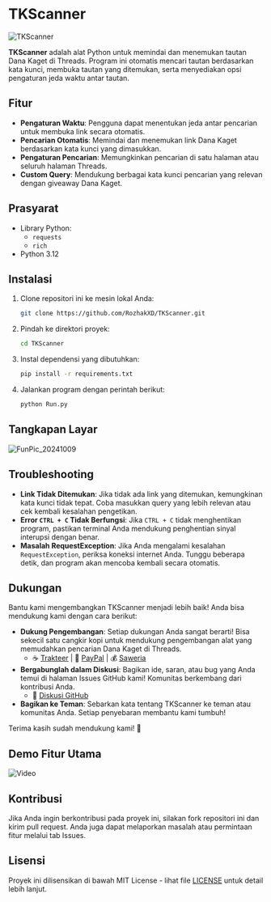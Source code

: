 # TKScanner
![TKScanner](https://github.com/user-attachments/assets/77a15160-481f-43aa-ab23-684db5539ad0)

**TKScanner** adalah alat Python untuk memindai dan menemukan tautan Dana Kaget di Threads. Program ini otomatis mencari tautan berdasarkan kata kunci, membuka tautan yang ditemukan, serta menyediakan opsi pengaturan jeda waktu antar tautan.

## Fitur
- **Pengaturan Waktu**: Pengguna dapat menentukan jeda antar pencarian untuk membuka link secara otomatis.
- **Pencarian Otomatis**: Memindai dan menemukan link Dana Kaget berdasarkan kata kunci yang dimasukkan.
- **Pengaturan Pencarian**: Memungkinkan pencarian di satu halaman atau seluruh halaman Threads.
- **Custom Query**: Mendukung berbagai kata kunci pencarian yang relevan dengan giveaway Dana Kaget.

## Prasyarat
- Library Python:
    - `requests`
    - `rich`
- Python 3.12

## Instalasi
1. Clone repositori ini ke mesin lokal Anda:
    ```bash
    git clone https://github.com/RozhakXD/TKScanner.git
    ```
2. Pindah ke direktori proyek:
    ```bash
    cd TKScanner
    ```
3. Instal dependensi yang dibutuhkan:
    ```bash
    pip install -r requirements.txt
    ```
4. Jalankan program dengan perintah berikut:
    ```bash
    python Run.py
    ```

## Tangkapan Layar
![FunPic_20241009](https://github.com/user-attachments/assets/5344debd-c0fe-4b81-89fd-6f8766ee1b3f)

## Troubleshooting
- **Link Tidak Ditemukan**: Jika tidak ada link yang ditemukan, kemungkinan kata kunci tidak tepat. Coba masukkan query yang lebih relevan atau cek kembali kesalahan pengetikan.
- **Error `CTRL + C` Tidak Berfungsi**: Jika `CTRL + C` tidak menghentikan program, pastikan terminal Anda mendukung penghentian sinyal interupsi dengan benar.
- **Masalah RequestException**: Jika Anda mengalami kesalahan `RequestException`, periksa koneksi internet Anda. Tunggu beberapa detik, dan program akan mencoba kembali secara otomatis.

## Dukungan
Bantu kami mengembangkan TKScanner menjadi lebih baik! Anda bisa mendukung kami dengan cara berikut:

- **Dukung Pengembangan**: Setiap dukungan Anda sangat berarti! Bisa sekecil satu cangkir kopi untuk mendukung pengembangan alat yang memudahkan pencarian Dana Kaget di Threads.
    - ☕ [Trakteer](https://trakteer.id/rozhak_official/tip) | 💸 [PayPal](https://paypal.me/rozhak9) | 💰 [Saweria](https://saweria.co/rozhak9)
- **Bergabunglah dalam Diskusi**: Bagikan ide, saran, atau bug yang Anda temui di halaman Issues GitHub kami! Komunitas berkembang dari kontribusi Anda.
    - 💬 [Diskusi GitHub](https://github.com/RozhakXD/TKScanner/issues)
- **Bagikan ke Teman**: Sebarkan kata tentang TKScanner ke teman atau komunitas Anda. Setiap penyebaran membantu kami tumbuh!

Terima kasih sudah mendukung kami! 🙏

## Demo Fitur Utama
![Video]()

## Kontribusi
Jika Anda ingin berkontribusi pada proyek ini, silakan fork repositori ini dan kirim pull request. Anda juga dapat melaporkan masalah atau permintaan fitur melalui tab Issues.

## Lisensi
Proyek ini dilisensikan di bawah MIT License - lihat file [LICENSE](https://github.com/RozhakXD/TKScanner/blob/main/LICENSE) untuk detail lebih lanjut.
